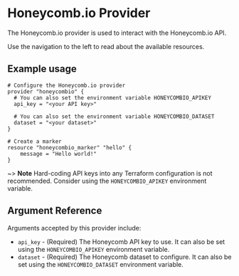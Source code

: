 # Honeycomb.io Provider

The Honeycomb.io provider is used to interact with the Honeycomb.io API.

Use the navigation to the left to read about the available resources.

## Example usage

```hcl
# Configure the Honeycomb.io provider
provider "honeycombio" {
  # You can also set the environment variable HONEYCOMBIO_APIKEY
  api_key = "<your API key>"

  # You can also set the environment variable HONEYCOMBIO_DATASET
  dataset = "<your dataset>"
}

# Create a marker
resource "honeycombio_marker" "hello" {
    message = "Hello world!"
}
```

~> **Note** Hard-coding API keys into any Terraform configuration is not recommended. Consider using the `HONEYCOMBIO_APIKEY` environment variable.

## Argument Reference

Arguments accepted by this provider include:

* `api_key` - (Required) The Honeycomb API key to use. It can also be set using the `HONEYCOMBIO_APIKEY` environment variable.
* `dataset` - (Required) The Honeycomb dataset to configure. It can also be set using the `HONEYCOMBIO_DATASET` environment variable.
